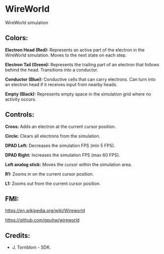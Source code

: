 # WireWorld
WireWorld simulation 


## Colors:
**Electron Head (Red):** Represents an active part of the electron in the WireWorld simulation. Moves to the next state on each step.

**Electron Tail (Green):** Represents the trailing part of an electron that follows behind the head. Transitions into a conductor.

**Conductor (Blue):** Conductive cells that can carry electrons. Can turn into an electron head if it receives input from nearby heads.

**Empty (Black):** Represents empty space in the simulation grid where no activity occurs.


## Controls:
**Cross:** Adds an electron at the current cursor position.

**Circle:** Clears all electrons from the simulation.

**DPAD Left:** Decreases the simulation FPS (min 5 FPS).

**DPAD Right:** Increases the simulation FPS (max 60 FPS).

**Left analog stick:** Moves the cursor within the simulation area.

**R1:** Zooms in on the current cursor position.

**L1:** Zooms out from the current cursor position.


## FMI:
https://en.wikipedia.org/wiki/Wireworld

https://github.com/gpuhw/wireworld

## Credits:
- J. Tornblom - SDK.
